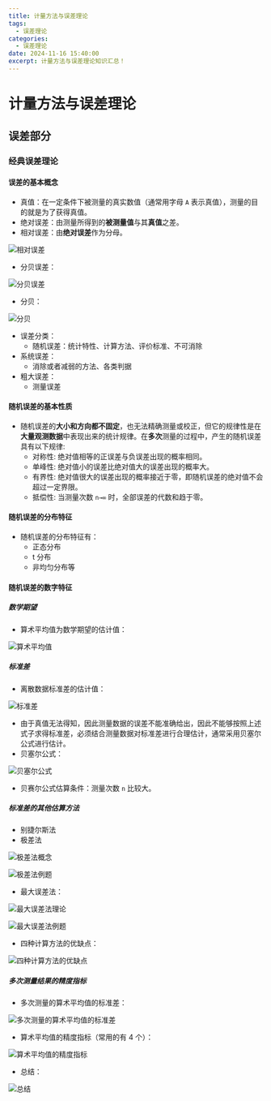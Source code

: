```yaml
---
title: 计量方法与误差理论
tags:
  - 误差理论
categories:
  - 误差理论
date: 2024-11-16 15:40:00
excerpt: 计量方法与误差理论知识汇总！
---
```

# 计量方法与误差理论
## 误差部分
### 经典误差理论
#### 误差的基本概念
+ 真值：在一定条件下被测量的真实数值（通常用字母 `A` 表示真值），测量的目的就是为了获得真值。
+ 绝对误差：由测量所得到的**被测量值**与其**真值**之差。
+ 相对误差：由**绝对误差**作为分母。

![相对误差](https://yugin-blog-1313489805.cos.ap-guangzhou.myqcloud.com/202411161550613.png)

+ 分贝误差：

![分贝误差](https://yugin-blog-1313489805.cos.ap-guangzhou.myqcloud.com/202411161605508.png)

+ 分贝：

![分贝](https://yugin-blog-1313489805.cos.ap-guangzhou.myqcloud.com/202411161606580.png)

+ 误差分类：
	+ 随机误差：统计特性、计算方法、评价标准、不可消除
+ 系统误差：
	+ 消除或者减弱的方法、各类判据
+ 粗大误差：
	+ 测量误差

#### 随机误差的基本性质
+ 随机误差的**大小和方向都不固定**，也无法精确测量或校正，但它的规律性是在**大量观测数据**中表现出来的统计规律。在**多次**测量的过程中，产生的随机误差具有以下规律:
	+ 对称性: 绝对值相等的正误差与负误差出现的概率相同。
	+ 单峰性: 绝对值小的误差比绝对值大的误差出现的概率大。
	+ 有界性: 绝对值很大的误差出现的概率接近于零，即随机误差的绝对值不会超过一定界限。
	+ 抵偿性: 当测量次数 `n→∞` 时，全部误差的代数和趋于零。

#### 随机误差的分布特征
+ 随机误差的分布特征有：
	+ 正态分布
	+ t 分布
	+ 非均匀分布等

#### 随机误差的数字特征
##### 数学期望
+ 算术平均值为数学期望的估计值：

![算术平均值](https://yugin-blog-1313489805.cos.ap-guangzhou.myqcloud.com/202411171814947.png)
##### 标准差
+ 离散数据标准差的估计值：

![标准差](https://yugin-blog-1313489805.cos.ap-guangzhou.myqcloud.com/202411171817282.png)

+ 由于真值无法得知，因此测量数据的误差不能准确给出，因此不能够按照上述式子求得标准差，必须结合测量数据对标准差进行合理估计，通常采用贝塞尔公式进行估计。
+ 贝塞尔公式：

![贝塞尔公式](https://yugin-blog-1313489805.cos.ap-guangzhou.myqcloud.com/202411171820446.png)

+ 贝赛尔公式估算条件：测量次数 `n` 比较大。

##### 标准差的其他估算方法
+ 别捷尔斯法
+ 极差法

![极差法概念](https://yugin-blog-1313489805.cos.ap-guangzhou.myqcloud.com/202411171830090.png)

![极差法例题](https://yugin-blog-1313489805.cos.ap-guangzhou.myqcloud.com/202411171830816.png)

+ 最大误差法：

![最大误差法理论](https://yugin-blog-1313489805.cos.ap-guangzhou.myqcloud.com/202411171831104.png)

![最大误差法例题](https://yugin-blog-1313489805.cos.ap-guangzhou.myqcloud.com/202411171831993.png)

+ 四种计算方法的优缺点：

![四种计算方法的优缺点](https://yugin-blog-1313489805.cos.ap-guangzhou.myqcloud.com/202411171840477.png)

##### 多次测量结果的精度指标
+ 多次测量的算术平均值的标准差：

![多次测量的算术平均值的标准差](https://yugin-blog-1313489805.cos.ap-guangzhou.myqcloud.com/202411172118051.png)

+ 算术平均值的精度指标（常用的有 4 个）：

![算术平均值的精度指标](https://yugin-blog-1313489805.cos.ap-guangzhou.myqcloud.com/202411172120867.png)

+ 总结：

![总结](https://yugin-blog-1313489805.cos.ap-guangzhou.myqcloud.com/202411172121469.png)
